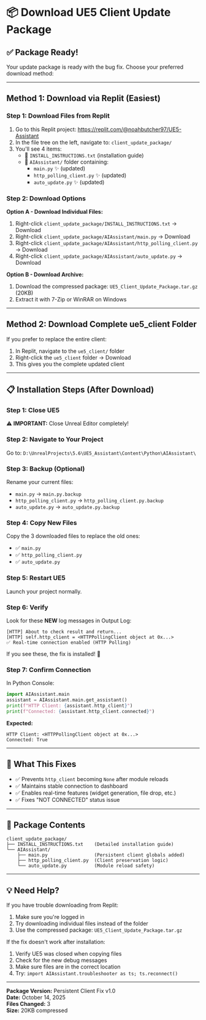 # 📦 Download UE5 Client Update Package

## ✅ Package Ready!

Your update package is ready with the bug fix. Choose your preferred download method:

---

## **Method 1: Download via Replit (Easiest)**

### Step 1: Download Files from Replit
1. Go to this Replit project: https://replit.com/@noahbutcher97/UE5-Assistant
2. In the file tree on the left, navigate to: `client_update_package/`
3. You'll see 4 items:
   - 📄 `INSTALL_INSTRUCTIONS.txt` (installation guide)
   - 📂 `AIAssistant/` folder containing:
     - `main.py` ✨ (updated)
     - `http_polling_client.py` ✨ (updated)
     - `auto_update.py` ✨ (updated)

### Step 2: Download Options

**Option A - Download Individual Files:**
1. Right-click `client_update_package/INSTALL_INSTRUCTIONS.txt` → Download
2. Right-click `client_update_package/AIAssistant/main.py` → Download
3. Right-click `client_update_package/AIAssistant/http_polling_client.py` → Download
4. Right-click `client_update_package/AIAssistant/auto_update.py` → Download

**Option B - Download Archive:**
1. Download the compressed package: `UE5_Client_Update_Package.tar.gz` (20KB)
2. Extract it with 7-Zip or WinRAR on Windows

---

## **Method 2: Download Complete ue5_client Folder**

If you prefer to replace the entire client:

1. In Replit, navigate to the `ue5_client/` folder
2. Right-click the `ue5_client` folder → Download
3. This gives you the complete updated client

---

## 📋 Installation Steps (After Download)

### Step 1: Close UE5
⚠️ **IMPORTANT:** Close Unreal Editor completely!

### Step 2: Navigate to Your Project
Go to: `D:\UnrealProjects\5.6\UE5_Assistant\Content\Python\AIAssistant\`

### Step 3: Backup (Optional)
Rename your current files:
- `main.py` → `main.py.backup`
- `http_polling_client.py` → `http_polling_client.py.backup`
- `auto_update.py` → `auto_update.py.backup`

### Step 4: Copy New Files
Copy the 3 downloaded files to replace the old ones:
- ✅ `main.py`
- ✅ `http_polling_client.py`
- ✅ `auto_update.py`

### Step 5: Restart UE5
Launch your project normally.

### Step 6: Verify
Look for these **NEW** log messages in Output Log:
```
[HTTP] About to check result and return...
[HTTP] self.http_client = <HTTPPollingClient object at 0x...>
✅ Real-time connection enabled (HTTP Polling)
```

If you see these, the fix is installed! 🎉

### Step 7: Confirm Connection
In Python Console:
```python
import AIAssistant.main
assistant = AIAssistant.main.get_assistant()
print(f"HTTP Client: {assistant.http_client}")
print(f"Connected: {assistant.http_client.connected}")
```

**Expected:**
```
HTTP Client: <HTTPPollingClient object at 0x...>
Connected: True
```

---

## 🔧 What This Fixes

- ✅ Prevents `http_client` becoming `None` after module reloads
- ✅ Maintains stable connection to dashboard
- ✅ Enables real-time features (widget generation, file drop, etc.)
- ✅ Fixes "NOT CONNECTED" status issue

---

## 📁 Package Contents

```
client_update_package/
├── INSTALL_INSTRUCTIONS.txt    (Detailed installation guide)
└── AIAssistant/
    ├── main.py                 (Persistent client globals added)
    ├── http_polling_client.py  (Client preservation logic)
    └── auto_update.py          (Module reload safety)
```

---

## 💡 Need Help?

If you have trouble downloading from Replit:
1. Make sure you're logged in
2. Try downloading individual files instead of the folder
3. Use the compressed package: `UE5_Client_Update_Package.tar.gz`

If the fix doesn't work after installation:
1. Verify UE5 was closed when copying files
2. Check for the new debug messages
3. Make sure files are in the correct location
4. Try: `import AIAssistant.troubleshooter as ts; ts.reconnect()`

---

**Package Version:** Persistent Client Fix v1.0  
**Date:** October 14, 2025  
**Files Changed:** 3  
**Size:** 20KB compressed
